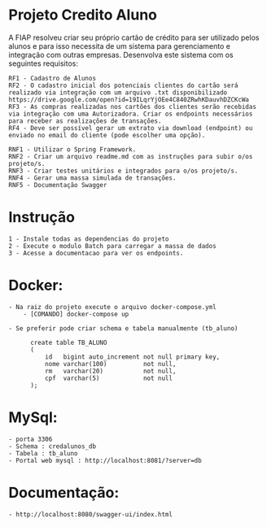 # Projeto Credito Aluno  
    
A FIAP resolveu criar seu próprio cartão de crédito para ser utilizado pelos alunos e para isso necessita de um sistema para gerenciamento e integração com outras empresas. Desenvolva este sistema com os seguintes requisitos:

    RF1 - Cadastro de Alunos
    RF2 - O cadastro inicial dos potenciais clientes do cartão será realizado via integração com um arquivo .txt disponibilizado https://drive.google.com/open?id=19ILqrYjOEe4C840ZRwhKDauvhDZCKcWa 
    RF3 - As compras realizadas nos cartões dos clientes serão recebidas via integração com uma Autorizadora. Criar os endpoints necessários para receber as realizações de transações.
    RF4 - Deve ser possível gerar um extrato via download (endpoint) ou enviado no email do cliente (pode escolher uma opção).

    RNF1 - Utilizar o Spring Framework.
    RNF2 - Criar um arquivo readme.md com as instruções para subir o/os projeto/s.
    RNF3 - Criar testes unitários e integrados para o/os projeto/s.
    RNF4 - Gerar uma massa simulada de transações.
    RNF5 - Documentação Swagger
      
  # Instrução
    
    1 - Instale todas as dependencias do projeto
    2 - Execute o modulo Batch para carregar a massa de dados
    3 - Acesse a documentacao para ver os endpoints.
    
  # Docker:
  
    - Na raiz do projeto execute o arquivo docker-compose.yml
        - [COMANDO] docker-compose up
        
    - Se preferir pode criar schema e tabela manualmente (tb_aluno)
    
          create table TB_ALUNO
          (
              id   bigint auto_increment not null primary key,
              nome varchar(100)          not null,
              rm   varchar(20)           not null,
              cpf  varchar(5)            not null
          );
  
  # MySql:
  
    - porta 3306
    - Schema : credalunos_db
    - Tabela : tb_aluno
    - Portal web mysql : http://localhost:8081/?server=db
    
  # Documentação:
  
    - http://localhost:8080/swagger-ui/index.html



